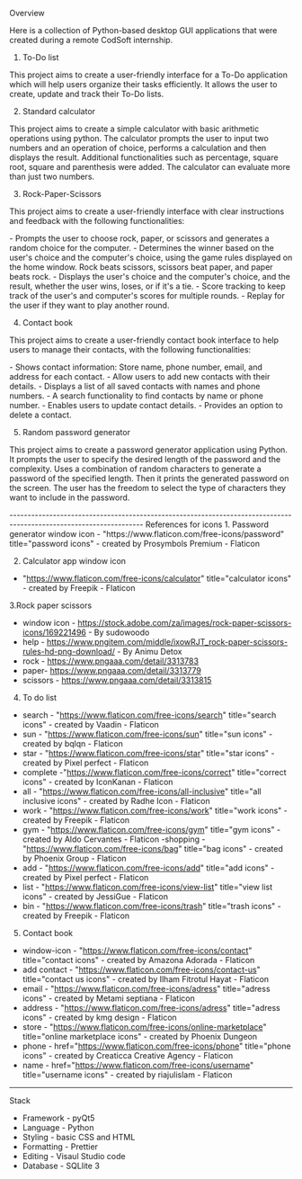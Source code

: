 Overview

Here is a collection of Python-based desktop GUI applications that were created during a remote CodSoft internship.

1. To-Do list
<p>This project aims to create a user-friendly interface for a To-Do application which
will help users organize their tasks efficiently. It allows the user to create, update
and track their To-Do lists.</p>

2. Standard calculator
<p>This project aims to create a simple calculator with basic arithmetic operations using python.
The calculator prompts the user to input two numbers and an operation of choice, performs a 
calculation and then displays the result. Additional functionalities such as percentage, square 
root, square and parenthesis were added. The calculator can evaluate more than just two numbers.</p>

3. Rock-Paper-Scissors
<p>This project aims to create a user-friendly interface with clear instructions and
feedback with the following functionalities:</p>
- Prompts the user to choose rock, paper, or scissors and generates a random choice for the computer.
- Determines the winner based on the user's choice and the computer's choice, using the game rules displayed
on the home window. Rock beats scissors, scissors beat paper, and paper beats rock.
- Displays the user's choice and the computer's choice, and the result, whether 
the user wins, loses, or if it's a tie.
- Score tracking to keep track of the user's and computer's scores for
multiple rounds.
- Replay for the user if they want to play another round.

4. Contact book
<p>This project aims to create a user-friendly contact book interface to help users to manage their contacts, with
the following functionalities:</p>
- Shows contact information: Store name, phone number, email, and address for each contact.
- Allow users to add new contacts with their details.
- Displays a list of all saved contacts with names and phone numbers.
- A search functionality to find contacts by name or phone number.
- Enables users to update contact details.
- Provides an option to delete a contact.

5. Random password generator
<p>This project aims to create a password generator application using Python. It prompts the user 
to specify the desired length of the password and the complexity. Uses a combination of random 
characters to generate a password of the specified length. Then it prints the generated password 
on the screen. The user has the freedom to select the type of characters they want to include
in the password.</p>
-------------------------------------------------------------------------------------------------------------------
References for icons
1. Password generator window icon
- "https://www.flaticon.com/free-icons/password" title="password icons" - created by Prosymbols Premium - Flaticon

2. Calculator app window icon
- "https://www.flaticon.com/free-icons/calculator" title="calculator icons" - created by Freepik - Flaticon

3.Rock paper scissors
- window icon - https://stock.adobe.com/za/images/rock-paper-scissors-icons/169221496 - By sudowoodo 
- help - https://www.pngitem.com/middle/ixowRJT_rock-paper-scissors-rules-hd-png-download/ - By Animu Detox 
- rock - https://www.pngaaa.com/detail/3313783
- paper- https://www.pngaaa.com/detail/3313779
- scissors - https://www.pngaaa.com/detail/3313815

4. To do list
- search - "https://www.flaticon.com/free-icons/search" title="search icons" - created by Vaadin - Flaticon
- sun - "https://www.flaticon.com/free-icons/sun" title="sun icons" - created by bqlqn - Flaticon
- star - "https://www.flaticon.com/free-icons/star" title="star icons" - created by Pixel perfect - Flaticon
- complete -"https://www.flaticon.com/free-icons/correct" title="correct icons" - created by IconKanan - Flaticon
- all - "https://www.flaticon.com/free-icons/all-inclusive" title="all inclusive icons" - created by Radhe Icon - Flaticon
- work - "https://www.flaticon.com/free-icons/work" title="work icons" - created by Freepik - Flaticon
- gym - "https://www.flaticon.com/free-icons/gym" title="gym icons" - created by Aldo Cervantes - Flaticon
-shopping - "https://www.flaticon.com/free-icons/bag" title="bag icons" - created by Phoenix Group - Flaticon
- add - "https://www.flaticon.com/free-icons/add" title="add icons" - created by Pixel perfect - Flaticon
- list - "https://www.flaticon.com/free-icons/view-list" title="view list icons" - created by JessiGue - Flaticon
- bin - "https://www.flaticon.com/free-icons/trash" title="trash icons" - created by Freepik - Flaticon

5. Contact book
- window-icon - "https://www.flaticon.com/free-icons/contact" title="contact icons" - created by Amazona Adorada - Flaticon
- add contact - "https://www.flaticon.com/free-icons/contact-us" title="contact us icons" - created by Ilham Fitrotul Hayat - Flaticon
- email - "https://www.flaticon.com/free-icons/adress" title="adress icons" - created by Metami septiana - Flaticon
- address - "https://www.flaticon.com/free-icons/adress" title="adress icons" - created by kmg design - Flaticon
- store - "https://www.flaticon.com/free-icons/online-marketplace" title="online marketplace icons" - created by Phoenix Dungeon 
- phone - href="https://www.flaticon.com/free-icons/phone" title="phone icons" - created by Creaticca Creative Agency - Flaticon
- name - href="https://www.flaticon.com/free-icons/username" title="username icons" - created by riajulislam - Flaticon
------------------------------------------------------------------------------------------------------------------------------------

Stack
- Framework - pyQt5
- Language - Python
- Styling - basic CSS and HTML
- Formatting - Prettier
- Editing - Visaul Studio code
- Database - SQLlite 3
